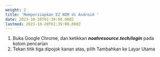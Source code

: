 ```yaml
---
weight: 2
title: 'Mempersiapkan EZ NOM di Android '
date: 2023-10-20T01:39:00.000Z
lastmod: 2023-10-20T01:39:00.000Z
---
```


1. Buka Google Chrome, dan ketikkan ***noahresource.tech/login*** pada kolom pencarian
2. Tekan titik tiga dipojok kanan atas, pilih Tambahkan ke Layar Utama
